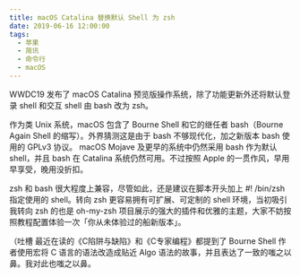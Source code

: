 ```yaml
---
title: macOS Catalina 替换默认 Shell 为 zsh
date: 2019-06-16 12:00:00
tags:
  - 苹果
  - 简讯
  - 命令行
  - macOS
---
```


WWDC19 发布了 macOS Catalina 预览版操作系统，除了功能更新外还将默认登录 shell 和交互 shell 由 bash 改为 zsh。 

作为类 Unix 系统，macOS 包含了 Bourne Shell 和它的继任者 bash（Bourne Again Shell 的缩写）。外界猜测这是由于 bash 不够现代化，加之新版本 bash 使用的 GPLv3 协议。 macOS Mojave 及更早的系统中仍然采用 bash 作为默认 shell，并且 bash 在 Catalina 系统仍然可用。不过按照 Apple 的一贯作风，早用早享受，晚用没折扣。

zsh 和 bash 很大程度上兼容，尽管如此，还是建议在脚本开头加上 #! /bin/zsh 指定使用的 shell。转向 zsh 更容易拥有可扩展、可定制的 shell 环境，当初吸引我转向 zsh 的也是 oh-my-zsh 项目展示的强大的插件和优雅的主题，大家不妨按照教程配置体验一次「你从未体验过的船新版本」。 

（吐槽 
最近在读的《C陷阱与缺陷》和《C专家编程》都提到了 Bourne Shell 作者使用宏将 C 语言的语法改造成贴近 Algo 语法的故事，并且表达了一致的嗤之以鼻。我对此也嗤之以鼻。